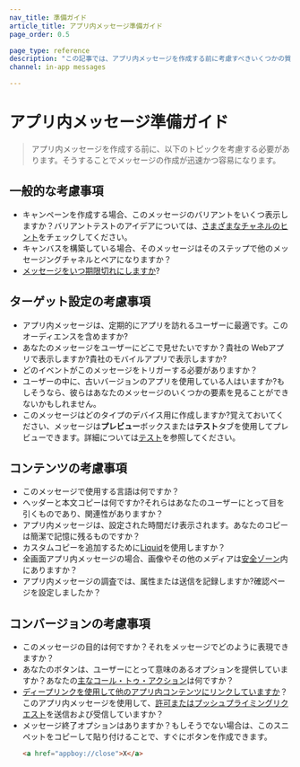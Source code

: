 ```yaml
---
nav_title: 準備ガイド
article_title: アプリ内メッセージ準備ガイド
page_order: 0.5

page_type: reference
description: "この記事では、アプリ内メッセージを作成する前に考慮すべきいくつかの質問とベストプラクティスについて説明します。"
channel: in-app messages

---
```


# アプリ内メッセージ準備ガイド

> アプリ内メッセージを作成する前に、以下のトピックを考慮する必要があります。そうすることでメッセージの作成が迅速かつ容易になります。

## 一般的な考慮事項

- キャンペーンを作成する場合、このメッセージのバリアントをいくつ表示しますか？バリアントテストのアイデアについては、[さまざまなチャネルのヒント]({{site.baseurl}}/user_guide/engagement_tools/testing/multivariant_testing/create_multivariate_campaign/#tips-different-channels)をチェックしてください。
- キャンバスを構築している場合、そのメッセージはそのステップで他のメッセージングチャネルとペアになりますか？
- [メッセージをいつ期限切れにしますか]({{site.baseurl}}/canvas_in-app_messages/)?

## ターゲット設定の考慮事項

- アプリ内メッセージは、定期的にアプリを訪れるユーザーに最適です。このオーディエンスを含めますか?
- あなたのメッセージをユーザーにどこで見せたいですか？貴社の Webアプリで表示しますか?貴社のモバイルアプリで表示しますか?
- どのイベントがこのメッセージをトリガーする必要がありますか？
- ユーザーの中に、古いバージョンのアプリを使用している人はいますか?もしそうなら、彼らはあなたのメッセージのいくつかの要素を見ることができないかもしれません。
- このメッセージはどのタイプのデバイス用に作成しますか?覚えておいてください、メッセージは**プレビュー**ボックスまたは**テスト**タブを使用してプレビューできます。詳細については[テスト]({{site.baseurl}}/user_guide/message_building_by_channel/in-app_messages/testing/)を参照してください。

## コンテンツの考慮事項

- このメッセージで使用する言語は何ですか？
- ヘッダーと本文コピーは何ですか?それらはあなたのユーザーにとって目を引くものであり、関連性がありますか？
- アプリ内メッセージは、設定された時間だけ表示されます。あなたのコピーは簡潔で記憶に残るものですか？
- カスタムコピーを追加するために[Liquid]({{site.baseurl}}/user_guide/personalization_and_dynamic_content/liquid/using_liquid/)を使用しますか？
- 全画面アプリ内メッセージの場合、画像やその他のメディアは[安全ゾーン]({{site.baseurl}}/user_guide/message_building_by_channel/in-app_messages/creative_details/fullscreen/#image-safe-zone)内にありますか？
- アプリ内メッセージの調査では、属性または送信を記録しますか?確認ページを設定しましたか？

## コンバージョンの考慮事項

- このメッセージの目的は何ですか？それをメッセージでどのように表現できますか？
- あなたのボタンは、ユーザーにとって意味のあるオプションを提供していますか？あなたの[主なコール・トゥ・アクション]({{site.baseurl}}/user_guide/message_building_by_channel/in-app_messages/create/#buttons)は何ですか？
- [ディープリンクを使用して他のアプリ内コンテンツにリンクしていますか]({{site.baseurl}}/user_guide/personalization_and_dynamic_content/deep_linking_to_in-app_content/#deep-linking-to-in-app-content)？このアプリ内メッセージを使用して、[許可またはプッシュプライミングリクエスト]({{site.baseurl}}/user_guide/message_building_by_channel/push/best_practices/)を送信および受信していますか？
- メッセージ終了オプションはありますか？もしそうでない場合は、このスニペットをコピーして貼り付けることで、すぐにボタンを作成できます。
    ```html
    <a href="appboy://close">X</a>
    ```



